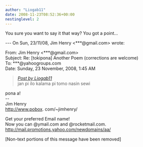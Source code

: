 ```yaml
---
author: "Liogab11"
date: 2008-11-23T08:52:36+00:00
nestinglevel: 2
---
```

You sure you want to say it that way? You got a point...  
  
\--- On Sun, 23/11/08, Jim Henry <\*\*\*@gmail.com> wrote:  
  
From: Jim Henry <\*\*\*@gmail.com>  
Subject: Re: \[tokipona\] Another Poem (corrections are welcome)  
To: \*\*\*@yahoogroups.com  
Date: Sunday, 23 November, 2008, 1:45 AM  

> [_Post by Liogab11_](/9IHfKVnd/another-poem-corrections-are-welcome#post1)  
> jan pi ilo kalama pi tomo nasin sewi  
> 

pona a!  
\--  
Jim Henry  
http://www.pobox. com/~jimhenry/  
  
  
  
  
  
  
  
  
  
  
  
  
  
  
  
Get your preferred Email name!  
Now you can @ymail.com and @rocketmail.com.  
http://mail.promotions.yahoo.com/newdomains/aa/  
  
\[Non-text portions of this message have been removed\]